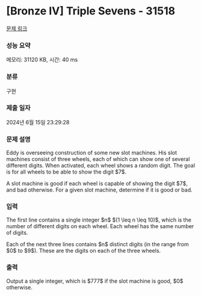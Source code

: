 # [Bronze IV] Triple Sevens - 31518 

[문제 링크](https://www.acmicpc.net/problem/31518) 

### 성능 요약

메모리: 31120 KB, 시간: 40 ms

### 분류

구현

### 제출 일자

2024년 6월 15일 23:29:28

### 문제 설명

<p>Eddy is overseeing construction of some new slot machines. His slot machines consist of three wheels, each of which can show one of several different digits. When activated, each wheel shows a random digit. The goal is for all wheels to be able to show the digit $7$.</p>

<p>A slot machine is good if each wheel is capable of showing the digit $7$, and bad otherwise. For a given slot machine, determine if it is good or bad.</p>

### 입력 

 <p>The first line contains a single integer $n$ $(1 \leq n \leq 10)$, which is the number of different digits on each wheel. Each wheel has the same number of digits.</p>

<p>Each of the next three lines contains $n$ distinct digits (in the range from $0$ to $9$). These are the digits on each of the three wheels.</p>

### 출력 

 <p>Output a single integer, which is $777$ if the slot machine is good, $0$ otherwise.</p>


